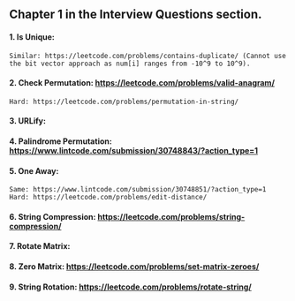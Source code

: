 ## Chapter 1 in the Interview Questions section.

#### 1. Is Unique:

    Similar: https://leetcode.com/problems/contains-duplicate/ (Cannot use the bit vector approach as num[i] ranges from -10^9 to 10^9).

#### 2. Check Permutation: https://leetcode.com/problems/valid-anagram/

    Hard: https://leetcode.com/problems/permutation-in-string/

#### 3. URLify:

#### 4. Palindrome Permutation: https://www.lintcode.com/submission/30748843/?action_type=1

#### 5. One Away:
    Same: https://www.lintcode.com/submission/30748851/?action_type=1
    Hard: https://leetcode.com/problems/edit-distance/

#### 6. String Compression: https://leetcode.com/problems/string-compression/

#### 7. Rotate Matrix:

#### 8. Zero Matrix: https://leetcode.com/problems/set-matrix-zeroes/

#### 9. String Rotation: https://leetcode.com/problems/rotate-string/

